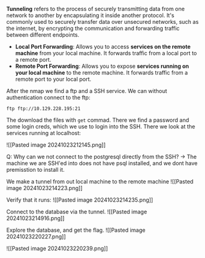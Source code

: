 

**Tunneling** refers to the process of securely transmitting data from one network to another by encapsulating it inside another protocol. It's commonly used to securely transfer data over unsecured networks, such as the internet, by encrypting the communication and forwarding traffic between different endpoints.

- **Local Port Forwarding**: Allows you to access **services on the remote machine** from your local machine. It forwards traffic from a local port to a remote port.
- **Remote Port Forwarding**: Allows you to expose **services running on your local machine** to the remote machine. It forwards traffic from a remote port to your local port.


After the nmap we find a ftp and a SSH service. We can without authentication connect to the ftp: 

```
ftp ftp://10.129.228.195:21
```

The download the files with `get` commad. There we find a password and some login creds, which we use to login into the SSH. There we look at the services running at localhost:

![[Pasted image 20241023212145.png]]

Q: Why can we not connect to the postgresql directly from the SSH? 
-> The machine we are SSH'ed into does not have psql installed, and we dont have premisstion to install it. 

We make a tunnel from out local machine to the remote machine 
![[Pasted image 20241023214223.png]]

Verify that it runs: 
![[Pasted image 20241023214235.png]]

Connect to the database via the tunnel. 
![[Pasted image 20241023214916.png]]


Explore the database, and get the flag. 
![[Pasted image 20241023220227.png]]

![[Pasted image 20241023220239.png]]